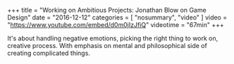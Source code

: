+++
title = "Working on Ambitious Projects: Jonathan Blow on Game Design"
date =  "2016-12-12"
categories = [ "nosummary", "video" ]
video = "https://www.youtube.com/embed/d0m0jIzJfiQ"
videotime = "67min"
+++

It's about handling negative emotions, picking the right thing to work on, creative process.
With emphasis on mental and philosophical side of creating complicated things.
